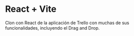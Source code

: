 # React + Vite

Clon con React de la aplicación de Trello con muchas de sus funcionalidades, incluyendo el Drag and Drop.